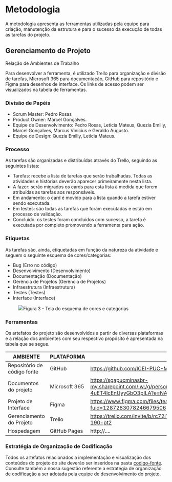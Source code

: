 
# Metodologia

A metodologia apresenta as ferramentas utilizadas pela equipe para criação, manutenção da estrutura e para o sucesso da execução de todas as tarefas do projeto. 

## Gerenciamento de Projeto

Relação de Ambientes de Trabalho 

Para desenvolver a ferramenta, é utilizado Trello para organização e divisão de tarefas, Microsoft 365 para documentação, GitHub para repositório e Figma para desenhos de interface. Os links de acesso podem ser visualizados na tabela de ferramentas. 




### Divisão de Papéis

- Scrum Master: Pedro Rosas
- Product Owner: Marcel Gonçalves.
- Equipe de Desenvolvimento: Pedro Rosas, Leticia Mateus, Quezia Emilly, Marcel Gonçalves, Marcus Vinícius e Geraldo Augusto.
- Equipe de Design: Quezia Emilly, Leticia Mateus.


### Processo

As tarefas são organizadas e distribuídas através do Trello, seguindo as seguintes listas: 

- Tarefas: recebe a lista de tarefas que serão trabalhadas. Todas as atividades e histórias deverão aparecer primeiramente nesta lista. 
- A fazer: serão migrados os cards para esta lista à medida que forem atribuídas as tarefas aos responsáveis. 
- Em andamento: o card é movido para a lista quando a tarefa estiver sendo executada. 
- Em testes: são todas as tarefas que foram executadas e estão em processo de validação. 
- Concluído: os testes foram concluídos com sucesso, a tarefa é executada por completo promovendo a ferramenta para ação.




### Etiquetas
<p>As tarefas são, ainda, etiquetadas em função da natureza da atividade e seguem o seguinte esquema de cores/categorias:</p>

<ul>
  <li>Bug (Erro no código)</li>
  <li>Desenvolvimento (Desenvolvimento)</li>
  <li>Documentação (Documentação)</li>
  <li>Gerência de Projetos (Gerência de Projetos)</li>
  <li>Infraestrutura (Infraestrutura)</li>
  <li>Testes (Testes)</li>
  <li>Interface (Interface)</li>
</ul>

<figure> 
  <img src="https://user-images.githubusercontent.com/100447878/164068979-9eed46e1-9b44-461e-ab88-c2388e6767a1.png"
    <figcaption>Figura 3 - Tela do esquema de cores e categorias</figcaption>
</figure> 
  
### Ferramentas



Os artefatos do projeto são desenvolvidos a partir de diversas plataformas e a relação dos ambientes com seu respectivo propósito é apresentada na tabela que se segue.

| AMBIENTE                            | PLATAFORMA                         | LINK DE ACESSO                         |
|-------------------------------------|------------------------------------|----------------------------------------|
| Repositório de código fonte         | GitHub                             | https://github.com/ICEI-PUC-Minas-PMV-ADS/pmv-ads-2023-2-e1-proj-web-t4-grupo_01                           |
| Documentos do projeto               | Microsoft 365                      | https://sgapucminasbr-my.sharepoint.com/:w:/g/personal/742145_sga_pucminas_br/ETyCqsm8p8lJg47hPbejBQYB8-4uET4lcEnUyyGbO3pILA?e=NA2rRO                             |
| Projeto de Interface                | Figma                              | https://www.figma.com/files/team/1287283079841102599/Pet-190-wireframe?fuid=1287283078246679506                           |
| Gerenciamento do Projeto            | Trello                             | https://trello.com/invite/b/rc72lYi6/ATTId79e2d123c72cd8a54489ba94912e528CA2A7581/pet-190-pt2                          |
| Hospedagem                          | GitHub Pages                       | http://....                            |


### Estratégia de Organização de Codificação 

Todos os artefatos relacionados a implementação e visualização dos conteúdos do projeto do site deverão ser inseridos na pasta [codigo-fonte](http://https://github.com/ICEI-PUC-Minas-PMV-ADS/WebApplicationProject-Template-v2/tree/main/codigo-fonte). Consulte também a nossa sugestão referente a estratégia de organização de codificação a ser adotada pela equipe de desenvolvimento do projeto.
